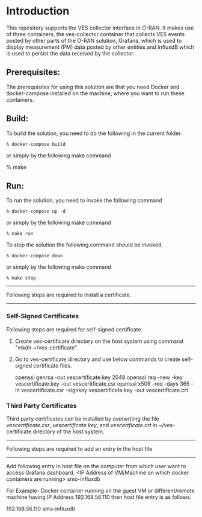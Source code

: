 # Introduction

This repository supports the VES collector interface in O-RAN. It
makes use of three containers, the ves-collector container that
collects VES events posted by other parts of the O-RAN solution,
Grafana, which is used to display measurement (PM) data posted
by other entities and InfluxdB which is used to persist the data
received by the collector.

## Prerequisites:

The prerequisites for using this solution are that you need Docker and docker-compose
installed on the machine, where you want to run these containers.

## Build:

To build the solution, you need to do the following in the current
folder.

    % docker-compose build

or simply by the following make command

   % make

## Run:

To run the solution, you need to invoke the following command

    % docker-compose up -d

or simply by the following make command

    % make run

To stop the solution the following command should be invoked.

    % docker-compose down

or simply by the following make command

    % make stop

******************************************************************************************************
Following steps are required to install a certificate.
******************************************************************************************************
### Self-Signed Certificates
Following steps are required for self-signed certificate.
1. Create ves-certificate directory on the host system using command "mkdir ~/ves-certificate".
2. Go to ves-certificate directory and use below commands to create self-signed certificate files.

    openssl genrsa -out vescertificate.key 2048
    openssl req -new -key vescertificate.key -out vescertificate.csr
    openssl x509 -req -days 365 -in vescertificate.csr -signkey vescertificate.key -out vescertificate.crt
### Third Party Certificates
Third party certificates can be installed by overwriting the file *vescertificate.csr*, *vescertificate.key*, and *vescertficate.crt* in ~/ves-certificate directory of the host system.

********************************************************************************************************
Following steps are required to add an entry in the host file
********************************************************************************************************
Add following entry in host file on the computer from which user want to access Grafana  dashboard.
<IP Address of VM/Machine on which docker containers are running> smo-influxdb

For Example- Docker container running on the guest VM or different/remote machine having IP Address 192.168.56.110 then host file entry is as follows.

192.168.56.110 smo-influxdb

